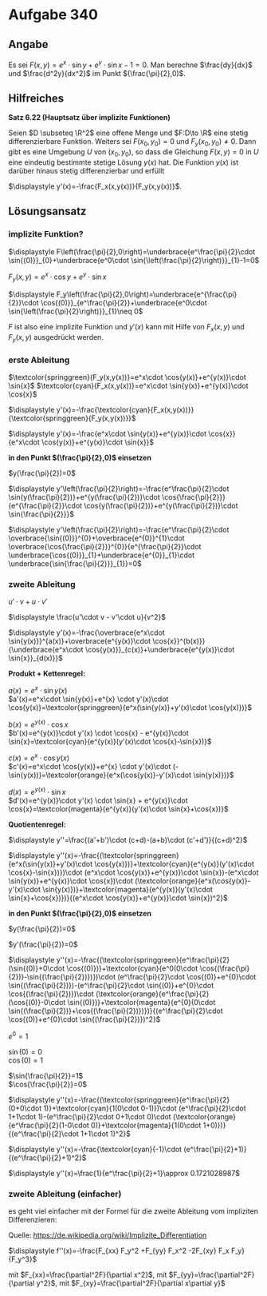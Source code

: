 # Aufgabe 340
## Angabe

Es sei $F(x,y)=e^x \cdot \sin{y}+e^y\cdot \sin{x}-1=0$. Man berechne $\frac{dy}{dx}$ und $\frac{d^2y}{dx^2}$ im Punkt $(\frac{\pi}{2},0)$.

## Hilfreiches

**Satz 6.22 (Hauptsatz über implizite Funktionen)**

Seien $D \subseteq \R^2$ eine offene Menge und $F:D\to \R$ eine stetig differenzierbare Funktion. Weiters sei $F(x_0, y_0)=0$ und $F_y(x_0,y_0)\neq0$. Dann gibt es eine Umgebung $U$ von $(x_0,y_0)$, so dass die Gleichung $F(x,y)=0$ in $U$ eine eindeutig bestimmte stetige Lösung $y(x)$ hat. Die Funktion $y(x)$ ist darüber hinaus stetig differenzierbar und erfüllt

$\displaystyle y'(x)=-\frac{F_x(x,y(x))}{F_y(x,y(x))}$.

## Lösungsansatz

### implizite Funktion?

$\displaystyle F\left(\frac{\pi}{2},0\right)=\underbrace{e^\frac{\pi}{2}\cdot \sin{(0)}}_{0}+\underbrace{e^0\cdot \sin{\left(\frac{\pi}{2}\right)}}_{1}-1=0$

$F_y(x,y)=e^x\cdot \cos{y}+e^y\cdot \sin{x}$

$\displaystyle F_y\left(\frac{\pi}{2},0\right)=\underbrace{e^{\frac{\pi}{2}}\cdot \cos{(0)}}_{e^\frac{\pi}{2}}+\underbrace{e^0\cdot \sin{\left(\frac{\pi}{2}\right)}}_{1}\neq 0$

$F$ ist also eine implizite Funktion und $y'(x)$ kann mit Hilfe von $F_x(x,y)$ und $F_y(x,y)$ ausgedrückt werden.

### erste Ableitung

$\textcolor{springgreen}{F_y(x,y(x))}=e^x\cdot \cos{y(x)}+e^{y(x)}\cdot \sin{x}$
$\textcolor{cyan}{F_x(x,y(x))}=e^x\cdot \sin{y(x)}+e^{y(x)}\cdot \cos{x}$

$\displaystyle y'(x)=-\frac{\textcolor{cyan}{F_x(x,y(x))}}{\textcolor{springgreen}{F_y(x,y(x))}}$

$\displaystyle y'(x)=-\frac{e^x\cdot \sin{y(x)}+e^{y(x)}\cdot \cos{x}}{e^x\cdot \cos{y(x)}+e^{y(x)}\cdot \sin{x}}$

**in den Punkt $(\frac{\pi}{2},0)$ einsetzen**

$y(\frac{\pi}{2})=0$

$\displaystyle y'\left(\frac{\pi}{2}\right)=-\frac{e^\frac{\pi}{2}\cdot \sin{y(\frac{\pi}{2})}+e^{y(\frac{\pi}{2})}\cdot \cos{\frac{\pi}{2}}}{e^{\frac{\pi}{2}}\cdot \cos{y(\frac{\pi}{2})}+e^{y(\frac{\pi}{2})}\cdot \sin{\frac{\pi}{2}}}$

$\displaystyle y'\left(\frac{\pi}{2}\right)=-\frac{e^\frac{\pi}{2}\cdot \overbrace{\sin{(0)}}^{0}+\overbrace{e^{0}}^{1}\cdot \overbrace{\cos{\frac{\pi}{2}}}^{0}}{e^{\frac{\pi}{2}}\cdot \underbrace{\cos{(0)}}_{1}+\underbrace{e^{0}}_{1}\cdot \underbrace{\sin{\frac{\pi}{2}}}_{1}}=0$

### zweite Ableitung

$u' \cdot v + u \cdot v'$

$\displaystyle \frac{u'\cdot v - v'\cdot u}{v^2}$

$\displaystyle y'(x)=-\frac{\overbrace{e^x\cdot \sin{y(x)}}^{a(x)}+\overbrace{e^{y(x)}\cdot \cos{x}}^{b(x)}}{\underbrace{e^x\cdot \cos{y(x)}}_{c(x)}+\underbrace{e^{y(x)}\cdot \sin{x}}_{d(x)}}$

**Produkt + Kettenregel:**

$a(x)=e^x\cdot \sin{y(x)}$\
$a'(x)=e^x\cdot \sin{y(x)}+e^{x} \cdot y'(x)\cdot \cos{y(x)}=\textcolor{springgreen}{e^x(\sin{y(x)}+y'(x)\cdot \cos{y(x)})}$

$b(x)=e^{y(x)}\cdot \cos{x}$ \
$b'(x)=e^{y(x)}\cdot y'(x) \cdot \cos{x} - e^{y(x)}\cdot \sin{x}=\textcolor{cyan}{e^{y(x)}(y'(x)\cdot \cos{x}-\sin{x})}$

$c(x)=e^x\cdot \cos{y(x)}$ \
$c'(x)=e^x\cdot \cos{y(x)}+e^{x} \cdot y'(x)\cdot (-\sin{y(x))}=\textcolor{orange}{e^x(\cos{y(x)}-y'(x)\cdot \sin{y(x)})}$

$d(x)=e^{y(x)}\cdot \sin{x}$ \
$d'(x)=e^{y(x)}\cdot y'(x) \cdot \sin{x} + e^{y(x)}\cdot \cos{x}=\textcolor{magenta}{e^{y(x)}(y'(x)\cdot \sin{x}+\cos{x})}$

**Quotientenregel:**

$\displaystyle y''=\frac{(a'+b')\cdot (c+d)-(a+b)\cdot (c'+d')}{(c+d)^2}$

$\displaystyle y''(x)=-\frac{(\textcolor{springgreen}{e^x(\sin{y(x)}+y'(x)\cdot \cos{y(x)})}+\textcolor{cyan}{e^{y(x)}(y'(x)\cdot \cos{x}-\sin{x})})\cdot (e^x\cdot \cos{y(x)}+e^{y(x)}\cdot \sin{x})-(e^x\cdot \sin{y(x)}+e^{y(x)}\cdot \cos{x})\cdot (\textcolor{orange}{e^x(\cos{y(x)}-y'(x)\cdot \sin{y(x)})}+\textcolor{magenta}{e^{y(x)}(y'(x)\cdot \sin{x}+\cos{x})})}{(e^x\cdot \cos{y(x)}+e^{y(x)}\cdot \sin{x})^2}$

**in den Punkt $(\frac{\pi}{2},0)$ einsetzen**

$y(\frac{\pi}{2})=0$

$y'(\frac{\pi}{2})=0$

$\displaystyle y''(x)=-\frac{(\textcolor{springgreen}{e^\frac{\pi}{2}(\sin{(0)}+0\cdot \cos{(0)})}+\textcolor{cyan}{e^0(0\cdot \cos{(\frac{\pi}{2})}-\sin{(\frac{\pi}{2})})})\cdot (e^\frac{\pi}{2}\cdot \cos{(0)}+e^{0}\cdot \sin{(\frac{\pi}{2})})-(e^\frac{\pi}{2}\cdot \sin{(0)}+e^{0}\cdot \cos{(\frac{\pi}{2})})\cdot (\textcolor{orange}{e^\frac{\pi}{2}(\cos{(0)}-0\cdot \sin{(0)})}+\textcolor{magenta}{e^{0}(0\cdot \sin{(\frac{\pi}{2})}+\cos{(\frac{\pi}{2})})})}{(e^\frac{\pi}{2}\cdot \cos{(0)}+e^{0}\cdot \sin{(\frac{\pi}{2})})^2}$

$e^0=1$

$\sin{(0)}=0$ \
$\cos{(0)}=1$

$\sin{\frac{\pi}{2}}=1$ \
$\cos{\frac{\pi}{2}}=0$

$\displaystyle y''(x)=-\frac{(\textcolor{springgreen}{e^\frac{\pi}{2}(0+0\cdot 1)}+\textcolor{cyan}{1(0\cdot 0-1)})\cdot (e^\frac{\pi}{2}\cdot 1+1\cdot 1)-(e^\frac{\pi}{2}\cdot 0+1\cdot 0)\cdot (\textcolor{orange}{e^\frac{\pi}{2}(1-0\cdot 0)}+\textcolor{magenta}{1(0\cdot 1+0)})}{(e^\frac{\pi}{2}\cdot 1+1\cdot 1)^2}$

$\displaystyle y''(x)=-\frac{\textcolor{cyan}{-1}\cdot (e^\frac{\pi}{2}+1)}{(e^\frac{\pi}{2}+1)^2}$

$\displaystyle y''(x)=\frac{1}{e^\frac{\pi}{2}+1}\approx 0.1721028987$


### zweite Ableitung (einfacher)

es geht viel einfacher mit der Formel für die zweite Ableitung vom impliziten Differenzieren:

Quelle: https://de.wikipedia.org/wiki/Implizite_Differentiation

$\displaystyle f''(x)=-\frac{F_{xx} F_y^2 +F_{yy} F_x^2 -2F_{xy} F_x F_y}{F_y^3}$

mit $F_{xx}=\frac{\partial^2F}{\partial x^2}$, mit $F_{yy}=\frac{\partial^2F}{\partial y^2}$, mit $F_{xy}=\frac{\partial^2F}{\partial x\partial y}$

